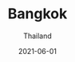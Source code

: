 ---
title: Bangkok
date: 2021-06-01
subtitle: Thailand
link: https://example.com/
image: https://source.unsplash.com/900x600/?bangkok
---